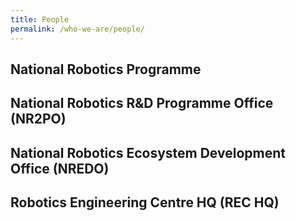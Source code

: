```yaml
---
title: People
permalink: /who-we-are/people/
---
```

## National Robotics Programme


## National Robotics R&D Programme Office (NR2PO)


## National Robotics Ecosystem Development Office (NREDO)

  
## Robotics Engineering Centre HQ (REC HQ)
